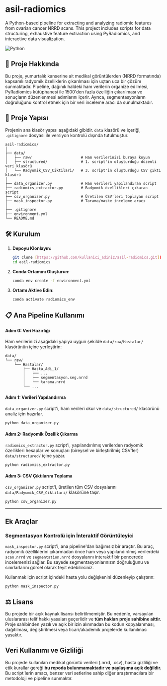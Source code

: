 # asil-radiomics
A Python-based pipeline for extracting and analyzing radiomic features from ovarian cancer NRRD scans. This project includes scripts for data structuring, exhaustive feature extraction using PyRadiomics, and interactive data visualization.

![Python](https://img.shields.io/badge/python-3.9-blue.svg)

## 🧬 Proje Hakkında

Bu proje, yumurtalık kanserine ait medikal görüntülerden (NRRD formatında) kapsamlı radyomik özelliklerin çıkarılması için uçtan uca bir çözüm sunmaktadır. Pipeline, dağınık haldeki ham verilerin organize edilmesi, PyRadiomics kütüphanesi ile 1500'den fazla özelliğin çıkarılması ve sonuçların düzenlenmesi adımlarını içerir. Ayrıca, segmentasyonların doğruluğunu kontrol etmek için bir veri inceleme aracı da sunulmaktadır.

## 📂 Proje Yapısı

Projenin ana klasör yapısı aşağıdaki gibidir. `data` klasörü ve içeriği, `.gitignore` dosyası ile versiyon kontrolü dışında tutulmuştur.

```
asil-radiomics/
│
├── data/
│   ├── raw/                      # Ham verilerinizi buraya koyun
│   ├── structured/               # 1. script'in oluşturduğu düzenli veri klasörü
│   └── Radyomik_CSV_Ciktilari/   # 3. script'in oluşturduğu CSV çıktı klasörü
│
├── data_organizer.py             # Ham verileri yapılandıran script
├── radiomics_extractor.py        # Radyomik özellikleri çıkaran script
├── csv_organizer.py              # Üretilen CSV'leri toplayan script
├── mask_inspector.py             # Tarama/maske inceleme aracı
│
├── .gitignore
├── environment.yml
└── README.md
```

## 🛠️ Kurulum

1.  **Depoyu Klonlayın:**
    ```bash
    git clone [https://github.com/kullanici_adiniz/asil-radiomics.git](https://github.com/kullanici_adiniz/asil-radiomics.git)
    cd asil-radiomics
    ```

2.  **Conda Ortamını Oluşturun:**
    ```bash
    conda env create -f environment.yml
    ```

3.  **Ortamı Aktive Edin:**
    ```bash
    conda activate radiomics_env
    ```

## 📋 Ana Pipeline Kullanımı

#### Adım 0: Veri Hazırlığı

Ham verilerinizi aşağıdaki yapıya uygun şekilde `data/raw/Hastalar/` klasörünün içine yerleştirin:

```
data/
└── raw/
    └── Hastalar/
        ├── Hasta_Adi_1/
        │   ├── ...
        │   ├── segmentasyon.seg.nrrd
        │   └── tarama.nrrd
        └── ...
```

#### Adım 1: Verileri Yapılandırma

`data_organizer.py` script'i, ham verileri okur ve `data/structured/` klasörünü analiz için hazırlar.

```bash
python data_organizer.py
```

#### Adım 2: Radyomik Özellik Çıkarma

`radiomics_extractor.py` script'i, yapılandırılmış verilerden radyomik özellikleri hesaplar ve sonuçları (bireysel ve birleştirilmiş CSV'ler) `data/structured/` içine yazar.

```bash
python radiomics_extractor.py
```

#### Adım 3: CSV Çıktılarını Toplama

`csv_organizer.py` script'i, üretilen tüm CSV dosyalarını `data/Radyomik_CSV_Ciktilari/` klasörüne taşır.

```bash
python csv_organizer.py
```

---

## Ek Araçlar

### Segmentasyon Kontrolü için İnteraktif Görüntüleyici

`mask_inspector.py` script'i, ana pipeline'dan bağımsız bir araçtır. Bu araç, radyomik özelliklerini çıkarmadan önce ham veya yapılandırılmış verilerdeki `scan.nrrd` ve `segmentation.nrrd` dosyalarını interaktif bir pencerede incelemenizi sağlar. Bu sayede segmentasyonlarınızın doğruluğunu ve sınırlarlarını görsel olarak teyit edebilirsiniz.

Kullanmak için script içindeki hasta yolu değişkenini düzenleyip çalıştırın:
```bash
python mask_inspector.py
```

## ⚖️ Lisans

Bu projede bir açık kaynak lisansı belirtilmemiştir. Bu nedenle, varsayılan uluslararası telif hakkı yasaları geçerlidir ve **tüm hakları proje sahibine aittir.** Proje sahibinden yazılı ve açık bir izin alınmadan bu kodun kopyalanması, dağıtılması, değiştirilmesi veya ticari/akademik projelerde kullanılması yasaktır.

## Veri Kullanımı ve Gizliliği

Bu projede kullanılan medikal görüntü verileri (.nrrd, .csv), hasta gizliliği ve etik kurallar gereği **bu repoda bulunmamaktadır ve paylaşıma açık değildir.** Bu script'lerin amacı, benzer veri setlerine sahip diğer araştırmacılara bir metodoloji ve pipeline sunmaktır.
